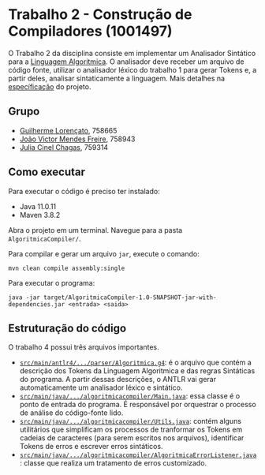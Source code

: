 # Trabalho 2 - Construção de Compiladores (1001497)
O Trabalho 2 da disciplina consiste em implementar um Analisador Sintático para a [Linguagem Algoritmica](https://github.com/joaovicmendes/compiladores-trabalho/blob/main/Trabalho%201/Gram%C3%A1tica%20LA.pdf). O analisador deve receber um arquivo de código fonte, utilizar o analisador léxico do trabalho 1 para gerar Tokens e, a partir deles, analisar sintaticamente a linguagem. Mais detalhes na [específicação](https://github.com/joaovicmendes/compiladores-trabalho/blob/main/Trabalho%202/Compiladores.T2.Especifica%C3%A7%C3%A3o.Crit%C3%A9rios.docx.pdf) do projeto.

## Grupo
- [Guilherme Lorençato](https://github.com/GuiLorencato), 758665
- [João Victor Mendes Freire](https://github.com/joaovicmendes), 758943
- [Julia Cinel Chagas](https://github.com/jcinel), 759314

## Como executar

Para executar o código é preciso ter instalado:
- Java 11.0.11
- Maven 3.8.2

Abra o projeto em um terminal. Navegue para a pasta `AlgoritmicaCompiler/`.

Para compilar e gerar um arquivo `jar`, execute o comando:
```
mvn clean compile assembly:single
```

Para executar o programa:
```
java -jar target/AlgoritmicaCompiler-1.0-SNAPSHOT-jar-with-dependencies.jar <entrada> <saida>
```

## Estruturação do código
O trabalho 4 possui três arquivos importantes.
- [`src/main/antlr4/.../parser/Algoritmica.g4`](https://github.com/joaovicmendes/compiladores-trabalho/blob/main/Trabalho%202/AlgoritmicaCompiler/src/main/antlr4/br/ufscar/dc/compiladores/parser/Algoritmica.g4): é o arquivo que contém a descrição dos Tokens da Linguagem Algoritmica e das regras Sintáticas do programa. A partir dessas descrições, o ANTLR vai gerar automaticamente um analisador léxico e sintático.
- [`src/main/java/.../algoritmicacompiler/Main.java`](https://github.com/joaovicmendes/compiladores-trabalho/blob/main/Trabalho%202/AlgoritmicaCompiler/src/main/java/br/ufscar/dc/compiladores/algoritmicacompiler/Main.java): essa classe é o ponto de entrada do programa. É responsável por orquestrar o processo de análise do código-fonte lido.
- [`src/main/java/.../algoritmicacompiler/Utils.java`](https://github.com/joaovicmendes/compiladores-trabalho/blob/main/Trabalho%202/AlgoritmicaCompiler/src/main/java/br/ufscar/dc/compiladores/algoritmicacompiler/Utils.java): contém alguns utilitários que simplificam os processos de tranformar os Tokens em cadeias de caracteres (para serem escritos nos arquivos), identificar Tokens de erros e escrever erros sintáticos.
- [`src/main/java/.../algoritmicacompiler/AlgoritmicaErrorListener.java`](https://github.com/joaovicmendes/compiladores-trabalho/blob/main/Trabalho%202/AlgoritmicaCompiler/src/main/java/br/ufscar/dc/compiladores/algoritmicacompiler/AlgoritmicaErrorListener.java): classe que realiza um tratamento de erros customizado.  
